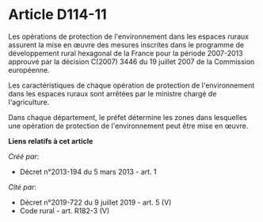 # Article D114-11

Les opérations de protection de l'environnement dans les espaces ruraux assurent la mise en œuvre des mesures inscrites dans
le programme de développement rural hexagonal de la France pour la période 2007-2013 approuvé par la décision C(2007) 3446 du
19 juillet 2007 de la Commission européenne.

Les caractéristiques de chaque opération de protection de l'environnement dans les espaces ruraux sont arrêtées par le
ministre chargé de l'agriculture.

Dans chaque département, le préfet détermine les zones dans lesquelles une opération de protection de l'environnement peut
être mise en œuvre.

**Liens relatifs à cet article**

_Créé par_:

  - Décret n°2013-194 du 5 mars 2013 - art. 1

_Cité par_:

  - Décret n°2019-722 du 9 juillet 2019 - art. 5 (V)
  - Code rural - art. R182-3 (V)

